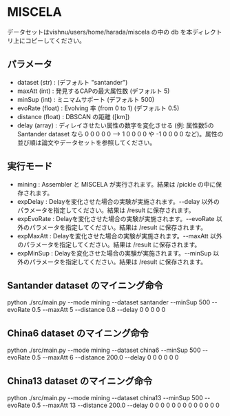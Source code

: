 # MISCELA
データセットはvishnu/users/home/harada/miscela の中の db を本ディレクトリ上にコピーしてください。

## パラメータ
- dataset (str) : (デフォルト "santander")
- maxAtt (int) : 発見するCAPの最大属性数 (デフォルト 5)
- minSup (int) : ミニマムサポート (デフォルト 500)
- evoRate (float) : Evolving 率 (from 0 to 1) (デフォルト 0.5)
- distance (float) : DBSCAN の距離 ([km])
- delay (array) : ディレイさせたい属性の数字を変化させる (例: 属性数5の Santander dataset なら 0 0 0 0 0 --> 1 0 0 0 0 や -1 0 0 0 0 など)。属性の並び順は論文やデータセットを参照してください。

## 実行モード
- mining : Assembler と MISCELA が実行されます。結果は /pickle の中に保存されます。
- expDelay : Delayを変化させた場合の実験が実施されます。--delay 以外のパラメータを指定してください。結果は /result に保存されます。
- expEvoRate : Delayを変化させた場合の実験が実施されます。--evoRate 以外のパラメータを指定してください。結果は /result に保存されます。
- expMaxAtt : Delayを変化させた場合の実験が実施されます。--maxAtt 以外のパラメータを指定してください。結果は /result に保存されます。
- expMinSup : Delayを変化させた場合の実験が実施されます。--minSup 以外のパラメータを指定してください。結果は /result に保存されます。

## Santander dataset のマイニング命令
python ./src/main.py --mode mining --dataset santander --minSup 500 --evoRate 0.5 --maxAtt 5 --distance 0.8 --delay 0 0 0 0 0

## China6 dataset のマイニング命令
python ./src/main.py --mode mining --dataset china6 --minSup 500 --evoRate 0.5 --maxAtt 6 --distance 200.0 --delay 0 0 0 0 0 0

## China13 dataset のマイニング命令
python ./src/main.py --mode mining --dataset china13 --minSup 500 --evoRate 0.5 --maxAtt 13 --distance 200.0 --delay 0 0 0 0 0 0 0 0 0 0 0 0 0